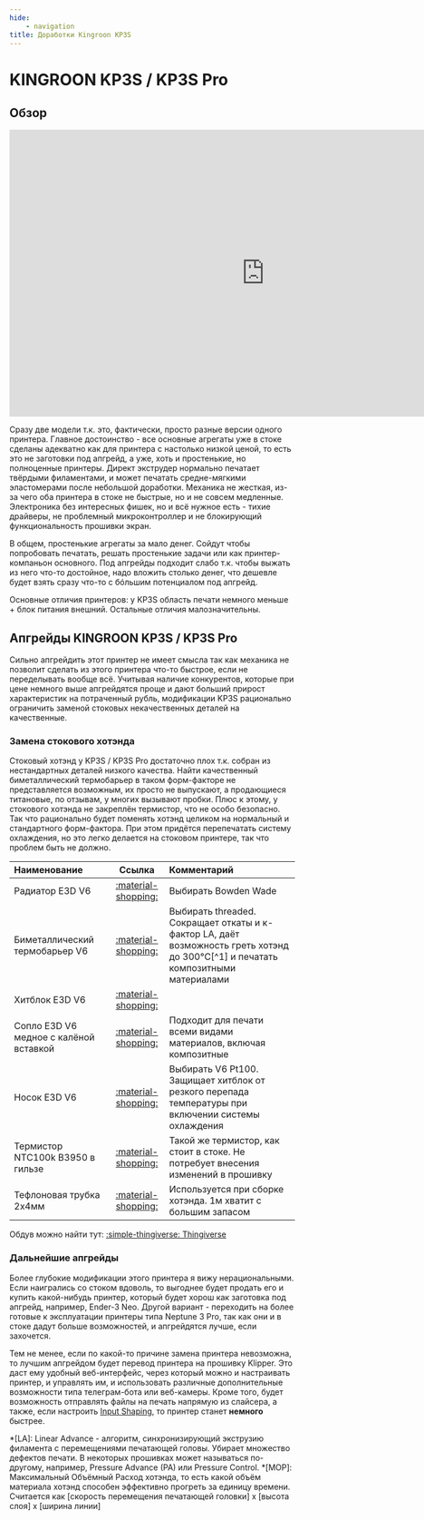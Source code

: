 ```yaml
---
hide:
    - navigation
title: Доработки Kingroon KP3S
---
```


# KINGROON KP3S / KP3S Pro

## Обзор

<iframe width="900" height="506" src="https://www.youtube.com/embed/19mHB4haXQI?si=-uzeCX9hWeecUMa6" title="YouTube video player" frameborder="0" allow="accelerometer; autoplay; clipboard-write; encrypted-media; gyroscope; picture-in-picture; web-share" allowfullscreen></iframe>

Сразу две модели т.к. это, фактически, просто разные версии одного принтера. Главное достоинство - все основные агрегаты уже в стоке сделаны адекватно как для принтера с настолько низкой ценой, то есть это не заготовки под апгрейд, а уже, хоть и простенькие, но полноценные принтеры. Директ экструдер нормально печатает твёрдыми филаментами, и может печатать средне-мягкими эластомерами после небольшой доработки. Механика не жесткая, из-за чего оба принтера в стоке не быстрые, но и не совсем медленные. Электроника без интересных фишек, но и всё нужное есть - тихие драйверы, не проблемный микроконтроллер и не блокирующий функциональность прошивки экран.

В общем, простенькие агрегаты за мало денег. Сойдут чтобы попробовать печатать, решать простенькие задачи или как принтер-компаньон основного. Под апгрейды подходит слабо т.к. чтобы выжать из него что-то достойное, надо вложить столько денег, что дешевле будет взять сразу что-то с бóльшим потенциалом под апгрейд.

Основные отличия принтеров: у KP3S область печати немного меньше + блок питания внешний. Остальные отличия малозначительны.

## Апгрейды KINGROON KP3S / KP3S Pro

Сильно апгрейдить этот принтер не имеет смысла так как механика не позволит сделать из этого принтера что-то быстрое, если не переделывать вообще всё. Учитывая наличие конкурентов, которые при цене немного выше апгрейдятся проще и дают больший прирост характеристик на потраченный рубль, модификации KP3S рационально ограничить заменой стоковых некачественных деталей на качественные.

### Замена стокового хотэнда

Стоковый хотэнд у KP3S / KP3S Pro достаточно плох т.к. собран из нестандартных деталей низкого качества. Найти качественный биметаллический термобарьер в таком форм-факторе не представляется возможным, их просто не выпускают, а продающиеся титановые, по отзывам, у многих вызывают пробки. Плюс к этому, у стокового хотэнда не закреплён термистор, что не особо безопасно. Так что рационально будет поменять хотэнд целиком на нормальный и стандартного форм-фактора. При этом придётся перепечатать систему охлаждения, но это легко делается на стоковом принтере, так что проблем быть не должно.

| Наименование | Ссылка | Комментарий |
|:------------ |:------:|:----------- |
| Радиатор E3D V6 | [:material-shopping:](https://alli.pub/6ttfxf?erid=2SDnjcxaVCU) | Выбирать Bowden Wade |
| Биметаллический термобарьер V6 | [:material-shopping:](https://alli.pub/6ttg8p?erid=2SDnjeDEDVJ) | Выбирать threaded. Сокращает откаты и к-фактор LA, даёт возможность греть хотэнд до 300°C[^1] и печатать композитными материалами |
| Хитблок E3D V6 | [:material-shopping:](https://alli.pub/6ttgga?erid=2SDnjdPnwxC) |  |
| Сопло E3D V6 медное с калёной вставкой | [:material-shopping:](https://alli.pub/6ttkdn?erid=2SDnjcomwDJ) | Подходит для печати всеми видами материалов, включая композитные |
| Носок E3D V6 | [:material-shopping:](https://alli.pub/6ttjm8?erid=2SDnjdRLJ3r) | Выбирать V6 Pt100. Защищает хитблок от резкого перепада температуры при включении системы охлаждения |
| Термистор NTC100k B3950 в гильзе | [:material-shopping:](https://alli.pub/6ttpri?erid=2SDnjdThg64) | Такой же термистор, как стоит в стоке. Не потребует внесения изменений в прошивку |
| Тефлоновая трубка 2х4мм | [:material-shopping:](https://alli.pub/6tupqw?erid=2SDnjbukeME) | Используется при сборке хотэнда. 1м хватит с большим запасом |

Обдув можно найти тут: [:simple-thingiverse: Thingiverse](https://www.thingiverse.com/thing:5218946)

### Дальнейшие апгрейды

Более глубокие модификации этого принтера я вижу нерациональными. Если наигрались со стоком вдоволь, то выгоднее будет продать его и купить какой-нибудь принтер, который будет хорош как заготовка под апгрейд, например, Ender-3 Neo. Другой вариант - переходить на более готовые к эксплуатации принтеры типа Neptune 3 Pro, так как они и в стоке дадут больше возможностей, и апгрейдятся лучше, если захочется.

Тем не менее, если по какой-то причине замена принтера невозможна, то лучшим апгрейдом будет перевод принтера на прошивку Klipper. Это даст ему удобный веб-интерфейс, через который можно и настраивать принтер, и управлять им, и использовать различные дополнительные возможности типа телеграм-бота или веб-камеры. Кроме того, будет возможность отправлять файлы на печать напрямую из слайсера, а также, если настроить [Input Shaping](https://youtu.be/pDnVAvj7Ysc?si=opFgr9NITslB682I), то принтер станет **немного** быстрее.

*[LA]: Linear Advance - алгоритм, синхронизирующий экструзию филамента с перемещениями печатающей головы. Убирает множество дефектов печати. В некоторых прошивках может называться по-другому, например, Pressure Advance (PA) или Pressure Control.
*[МОР]: Максимальный Объёмный Расход хотэнда, то есть какой объём материала хотэнд способен эффективно прогреть за единицу времени. Считается как [скорость перемещения печатающей головки] x [высота слоя] x [ширина линии]